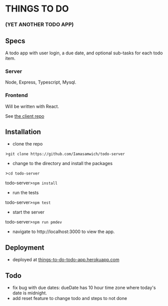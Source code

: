 # THINGS TO DO
### (YET ANOTHER TODO APP)

## Specs

A todo app with user login, a due date, and optional sub-tasks for each todo item.

### Server

Node, Express, Typescript, Mysql. 

### Frontend

Will be written with React.

See [the client repo](https://github.com/Iamasamwich/todo-client)

## Installation

* clone the repo

\>`git clone https://github.com/Iamasamwich/todo-server`

* change to the directory and install the packages

\>`cd todo-server`

todo-server\>`npm install`

* run the tests

todo-server\>`npm test`

* start the server

todo-server\>`npm run pmdev`

* navigate to http://localhost:3000 to view the app.

## Deployment

* deployed at [things-to-do-todo-app.herokuapp.com](http://things-to-do-todo-app.herokuapp.com)

## Todo

* fix bug with due dates: dueDate has 10 hour time zone where today's date is midnight.
* add reset feature to change todo and steps to not done




